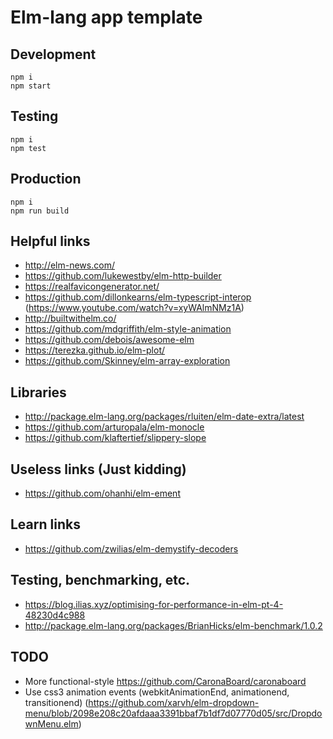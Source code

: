 # Elm-lang app template

## Development

```
npm i
npm start
```

## Testing

```
npm i
npm test
```

## Production

```
npm i
npm run build
```

## Helpful links

* http://elm-news.com/
* https://github.com/lukewestby/elm-http-builder
* https://realfavicongenerator.net/
* https://github.com/dillonkearns/elm-typescript-interop (https://www.youtube.com/watch?v=xyWAlmNMz1A)
* http://builtwithelm.co/
* https://github.com/mdgriffith/elm-style-animation
* https://github.com/debois/awesome-elm
* https://terezka.github.io/elm-plot/
* https://github.com/Skinney/elm-array-exploration

## Libraries

* http://package.elm-lang.org/packages/rluiten/elm-date-extra/latest
* https://github.com/arturopala/elm-monocle
* https://github.com/klaftertief/slippery-slope

## Useless links (Just kidding)

* https://github.com/ohanhi/elm-ement

## Learn links

* https://github.com/zwilias/elm-demystify-decoders

## Testing, benchmarking, etc.

* https://blog.ilias.xyz/optimising-for-performance-in-elm-pt-4-48230d4c988
* http://package.elm-lang.org/packages/BrianHicks/elm-benchmark/1.0.2

## TODO

* More functional-style https://github.com/CaronaBoard/caronaboard
* Use css3 animation events (webkitAnimationEnd, animationend, transitionend)
(https://github.com/xarvh/elm-dropdown-menu/blob/2098e208c20afdaaa3391bbaf7b1df7d07770d05/src/DropdownMenu.elm)

